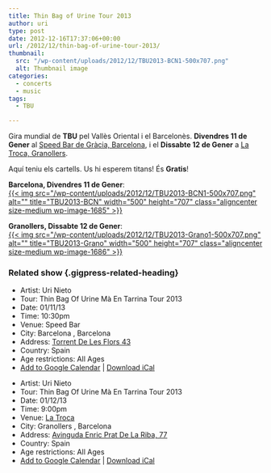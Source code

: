 ```yaml
---
title: Thin Bag of Urine Tour 2013
author: uri
type: post
date: 2012-12-16T17:37:06+00:00
url: /2012/12/thin-bag-of-urine-tour-2013/
thumbnail:
  src: "/wp-content/uploads/2012/12/TBU2013-BCN1-500x707.png"
  alt: Thumbnail image
categories:
  - concerts
  - music
tags:
  - TBU

---
```

Gira mundial de **TBU** pel Vallès Oriental i el Barcelonès. **Divendres 11 de Gener** al [Speed Bar de Gràcia, Barcelona][1], i el **Dissabte 12 de Gener** a [La Troca, Granollers][2].

Aquí teniu els cartells. Us hi esperem titans! És **Gratis**!

**Barcelona, Divendres 11 de Gener**:  
[{{< img src="/wp-content/uploads/2012/12/TBU2013-BCN1-500x707.png" alt="" title="TBU2013-BCN" width="500" height="707" class="aligncenter size-medium wp-image-1685" >}}][3]

**Granollers, Dissabte 12 de Gener**:  
[{{< img src="/wp-content/uploads/2012/12/TBU2013-Grano1-500x707.png" alt="" title="TBU2013-Grano" width="500" height="707" class="aligncenter size-medium wp-image-1686" >}}][4]

### Related show {.gigpress-related-heading}

<ul class="gigpress-related-show active">
  <li>
    <span class="gigpress-related-label">Artist:</span> <span class="gigpress-related-item">Uri Nieto</span>
  </li>
  <li>
    <span class="gigpress-related-label">Tour:</span> <span class="gigpress-related-item">Thin Bag Of Urine Mà En Tarrina Tour 2013</span>
  </li>
  <li>
    <span class="gigpress-related-label">Date:</span> <span class="gigpress-related-item">01/11/13 </span>
  </li>
  <li>
    <span class="gigpress-related-label">Time:</span> <span class="gigpress-related-item">10:30pm</span>
  </li>
  <li>
    <span class="gigpress-related-label">Venue:</span> <span class="gigpress-show-related">Speed Bar</span>
  </li>
  <li>
    <span class="gigpress-related-label">City:</span> <span class="gigpress-related-item">Barcelona , Barcelona </span>
  </li>
  <li>
    <span class="gigpress-related-label">Address:</span> <span class="gigpress-related-item"><a href="http://maps.google.com/maps?&q=Torrent+De+Les+Flors+43,Barcelona,Barcelona,08024,ES" class="gigpress-address">Torrent De Les Flors 43</a></span>
  </li>
  <li>
    <span class="gigpress-related-label">Country:</span> <span class="gigpress-related-item">Spain</span>
  </li>
  <li>
    <span class="gigpress-related-label">Age restrictions:</span> <span class="gigpress-related-item">All Ages</span>
  </li>
  <li>
    <a href="http://www.google.com/calendar/event?action=TEMPLATE&text=Uri+Nieto+at+Speed+Bar&dates=20130112T033000Z/20130112T033000Z&sprop=website:http%3A%2F%2Furinieto.com&sprop=name:Uri+Nieto&location=Speed+Bar%2C+Torrent+De+Les+Flors+43%2C+Barcelona%2C+ES&details=Tour%3A+Thin+Bag+Of+Urine+M%C3%A0+En+Tarrina+Tour+2013.+All+Ages&trp=true;">Add to Google Calendar</a> | <a href="/?feed=gigpress-ical&show_id=8">Download iCal</a>
  </li>
</ul>

<ul class="gigpress-related-show active">
  <li>
    <span class="gigpress-related-label">Artist:</span> <span class="gigpress-related-item">Uri Nieto</span>
  </li>
  <li>
    <span class="gigpress-related-label">Tour:</span> <span class="gigpress-related-item">Thin Bag Of Urine Mà En Tarrina Tour 2013</span>
  </li>
  <li>
    <span class="gigpress-related-label">Date:</span> <span class="gigpress-related-item">01/12/13 </span>
  </li>
  <li>
    <span class="gigpress-related-label">Time:</span> <span class="gigpress-related-item">9:00pm</span>
  </li>
  <li>
    <span class="gigpress-related-label">Venue:</span> <span class="gigpress-show-related"><a href="http://www.doblevia.coop/projectes/projecte.php?dv_id_projecte=33">La Troca</a></span>
  </li>
  <li>
    <span class="gigpress-related-label">City:</span> <span class="gigpress-related-item">Granollers , Barcelona </span>
  </li>
  <li>
    <span class="gigpress-related-label">Address:</span> <span class="gigpress-related-item"><a href="http://maps.google.com/maps?&q=Avinguda+Enric+Prat+De+La+Riba%2C+77,Granollers,Barcelona,08401,ES" class="gigpress-address">Avinguda Enric Prat De La Riba, 77</a></span>
  </li>
  <li>
    <span class="gigpress-related-label">Country:</span> <span class="gigpress-related-item">Spain</span>
  </li>
  <li>
    <span class="gigpress-related-label">Age restrictions:</span> <span class="gigpress-related-item">All Ages</span>
  </li>
  <li>
    <a href="http://www.google.com/calendar/event?action=TEMPLATE&text=Uri+Nieto+at+La+Troca&dates=20130113T020000Z/20130113T020000Z&sprop=website:http%3A%2F%2Furinieto.com&sprop=name:Uri+Nieto&location=La+Troca%2C+Avinguda+Enric+Prat+De+La+Riba%2C+77%2C+Granollers%2C+ES&details=Tour%3A+Thin+Bag+Of+Urine+M%C3%A0+En+Tarrina+Tour+2013.+All+Ages&trp=true;">Add to Google Calendar</a> | <a href="/?feed=gigpress-ical&show_id=9">Download iCal</a>
  </li>
</ul>

 [1]: https://maps.google.com/maps?q=Torrent+De+Les+Flors+43,+Barcelona&hnear=Carrer+Torrent+de+les+Flors,+43,+08024+Barcelona,+Spain&gl=us&t=h&z=16
 [2]: https://maps.google.com/maps?q=Avinguda+Enric+Prat+de+la+Riba,+77,+Granollers,+Spain&hl=en&sll=37.0625,-95.677068&sspn=56.375007,109.863281&oq=Enric+Prat+de+la+Riba+77,+Granollers,+S&t=h&hnear=Avinguda+Enric+Prat+de+la+Riba,+77,+08401+Granollers,+Barcelona,+Spain&z=17
 [3]: /wp-content/uploads/2012/12/TBU2013-BCN1.png
 [4]: /wp-content/uploads/2012/12/TBU2013-Grano1.png